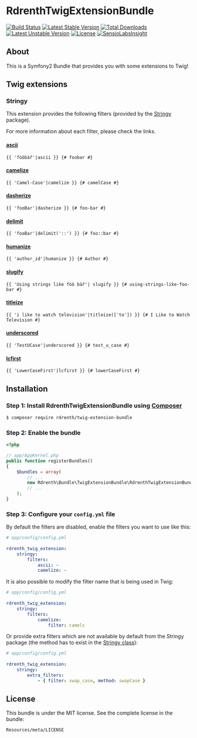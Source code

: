 RdrenthTwigExtensionBundle
=============

[![Build Status](https://travis-ci.org/rdrenth/twig-extension-bundle.svg?branch=master)](https://travis-ci.org/rdrenth/twig-extension-bundle) [![Latest Stable Version](https://poser.pugx.org/rdrenth/twig-extension-bundle/v/stable)](https://packagist.org/packages/rdrenth/twig-extension-bundle) [![Total Downloads](https://poser.pugx.org/rdrenth/twig-extension-bundle/downloads)](https://packagist.org/packages/rdrenth/twig-extension-bundle) [![Latest Unstable Version](https://poser.pugx.org/rdrenth/twig-extension-bundle/v/unstable)](https://packagist.org/packages/rdrenth/twig-extension-bundle) [![License](https://poser.pugx.org/rdrenth/twig-extension-bundle/license)](https://packagist.org/packages/rdrenth/twig-extension-bundle) [![SensioLabsInsight](https://insight.sensiolabs.com/projects/0545e7a1-6179-48df-8628-9e5b0afc13bb/mini.png)](https://insight.sensiolabs.com/projects/0545e7a1-6179-48df-8628-9e5b0afc13bb)

## About
This is a Symfony2 Bundle that provides you with some extensions to Twig!

## Twig extensions

### Stringy
This extension provides the following filters (provided by the [Stringy](https://github.com/danielstjules/Stringy) package).

For more information about each filter, please check the links.

#### [ascii](https://github.com/danielstjules/Stringy#toascii)

```twig
{{ 'fòôbàř'|ascii }} {# foobar #}
```

#### [camelize](https://github.com/danielstjules/Stringy#camelize)

```twig
{{ 'Camel-Case'|camelize }} {# camelCase #}
```

#### [dasherize](https://github.com/danielstjules/Stringy#dasherize)

```twig
{{ 'fooBar'|dasherize }} {# foo-bar #}
```

#### [delimit](https://github.com/danielstjules/Stringy#delimitint-delimiter)

```twig
{{ 'fooBar'|delimit('::') }} {# foo::bar #}
```

#### [humanize](https://github.com/danielstjules/Stringy#humanize)

```twig
{{ 'author_id'|humanize }} {# Author #}
```

#### [slugify](https://github.com/danielstjules/Stringy#slugify-string-replacement----)

```twig
{{ 'Using strings like fòô bàř'| slugify }} {# using-strings-like-foo-bar #}
```

#### [titleize](https://github.com/danielstjules/Stringy#titleize-array-ignore)

```twig
{{ 'i like to watch television'|titleize(['to']) }} {# I Like to Watch Television #}
```

#### [underscored](https://github.com/danielstjules/Stringy#underscored)

```twig
{{ 'TestUCase'|underscored }} {# test_u_case #}
```

#### [lcfirst](https://github.com/danielstjules/Stringy#lowercasefirst)

```twig
{{ 'LowerCaseFirst'|lcfirst }} {# lowerCaseFirst #}
```


## Installation
### Step 1: Install RdrenthTwigExtensionBundle using [Composer](http://getcomposer.org)

```bash
$ composer require rdrenth/twig-extension-bundle
```
### Step 2: Enable the bundle
```php
<?php

// app/AppKernel.php
public function registerBundles()
{
    $bundles = array(
        // ...
        new Rdrenth\Bundle\TwigExtensionBundle\RdrenthTwigExtensionBundle(),
        // ...
    );
}
```

### Step 3: Configure your `config.yml` file
By default the filters are disabled, enable the filters you want to use like this:

```yaml
# app/config/config.yml
          
rdrenth_twig_extension:
    stringy:
        filters:
            ascii: ~
            camelize: ~
```

It is also possible to modify the filter name that is being used in Twig:

```yaml
# app/config/config.yml
          
rdrenth_twig_extension:
    stringy:
        filters:
            camelize:
                filter: camels
```

Or provide extra filters which are not available by default from the Stringy package (the method has to exist in the [Stringy class](https://github.com/danielstjules/Stringy/blob/master/src/Stringy.php)):

```yaml
# app/config/config.yml
          
rdrenth_twig_extension:
    stringy:
        extra_filters:
            - { filter: swap_case, method: swapCase }
```

## License

This bundle is under the MIT license. See the complete license in the bundle:

    Resources/meta/LICENSE
    
